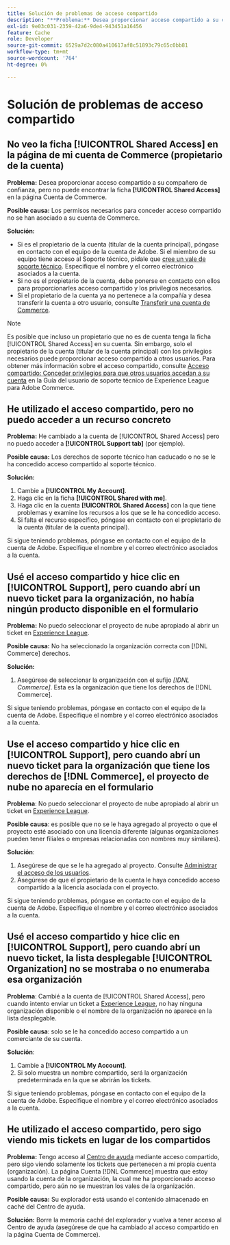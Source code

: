 ```yaml
---
title: Solución de problemas de acceso compartido
description: "**Problema:** Desea proporcionar acceso compartido a su compañero de confianza, pero no puede encontrar la ficha **Acceso compartido** en la página Cuenta de Commerce."
exl-id: 9e03c031-2359-42a6-9de4-943451a16456
feature: Cache
role: Developer
source-git-commit: 6529a7d2c080a410617af8c51893c79c65c0bb81
workflow-type: tm+mt
source-wordcount: '764'
ht-degree: 0%

---
```


# Solución de problemas de acceso compartido

## No veo la ficha [!UICONTROL Shared Access] en la página de mi cuenta de Commerce (propietario de la cuenta)

**Problema:** Desea proporcionar acceso compartido a su compañero de confianza, pero no puede encontrar la ficha **[!UICONTROL Shared Access]** en la página Cuenta de Commerce.

**Posible causa:** Los permisos necesarios para conceder acceso compartido no se han asociado a su cuenta de Commerce.

**Solución:**

* Si es el propietario de la cuenta (titular de la cuenta principal), póngase en contacto con el equipo de la cuenta de Adobe. Si el miembro de su equipo tiene acceso al Soporte técnico, pídale que [cree un vale de soporte técnico](https://experienceleague.adobe.com/es/docs/commerce-knowledge-base/kb/help-center-guide/magento-help-center-user-guide#merchant-not-displayed). Especifique el nombre y el correo electrónico asociados a la cuenta.
* Si no es el propietario de la cuenta, debe ponerse en contacto con ellos para proporcionarles acceso compartido y los privilegios necesarios.
* Si el propietario de la cuenta ya no pertenece a la compañía y desea transferir la cuenta a otro usuario, consulte [Transferir una cuenta de Commerce](https://experienceleague.adobe.com/es/docs/commerce-admin/start/commerce-account/commerce-account-transfer).

>[!NOTE]
>
>Es posible que incluso un propietario que no es de cuenta tenga la ficha [!UICONTROL Shared Access] en su cuenta. Sin embargo, solo el propietario de la cuenta (titular de la cuenta principal) con los privilegios necesarios puede proporcionar acceso compartido a otros usuarios. Para obtener más información sobre el acceso compartido, consulte [Acceso compartido: Conceder privilegios para que otros usuarios accedan a su cuenta](https://experienceleague.adobe.com/es/docs/commerce-knowledge-base/kb/help-center-guide/magento-help-center-user-guide#shared-access) en la Guía del usuario de soporte técnico de Experience League para Adobe Commerce.

## He utilizado el acceso compartido, pero no puedo acceder a un recurso concreto

**Problema:** He cambiado a la cuenta de [!UICONTROL Shared Access] pero no puedo acceder a **[!UICONTROL Support tab]** (por ejemplo).

**Posible causa:** Los derechos de soporte técnico han caducado o no se le ha concedido acceso compartido al soporte técnico.

**Solución:**

1. Cambie a **[!UICONTROL My Account]**.
1. Haga clic en la ficha **[!UICONTROL Shared with me]**.
1. Haga clic en la cuenta **[!UICONTROL Shared Access]** con la que tiene problemas y examine los recursos a los que se le ha concedido acceso.
1. Si falta el recurso específico, póngase en contacto con el propietario de la cuenta (titular de la cuenta principal).

Si sigue teniendo problemas, póngase en contacto con el equipo de la cuenta de Adobe. Especifique el nombre y el correo electrónico asociados a la cuenta.

## Usé el acceso compartido y hice clic en [!UICONTROL Support], pero cuando abrí un nuevo ticket para la organización, no había ningún producto disponible en el formulario

**Problema:** No puedo seleccionar el proyecto de nube apropiado al abrir un ticket en [Experience League](https://experienceleague.adobe.com/home?lang=es#support).

**Posible causa:** No ha seleccionado la organización correcta con [!DNL Commerce] derechos.

**Solución:**

1. Asegúrese de seleccionar la organización con el sufijo *[!DNL Commerce]*. Esta es la organización que tiene los derechos de [!DNL Commerce].

Si sigue teniendo problemas, póngase en contacto con el equipo de la cuenta de Adobe. Especifique el nombre y el correo electrónico asociados a la cuenta.

## Use el acceso compartido y hice clic en [!UICONTROL Support], pero cuando abrí un nuevo ticket para la organización que tiene los derechos de [!DNL Commerce], el proyecto de nube no aparecía en el formulario

**Problema**: No puedo seleccionar el proyecto de nube apropiado al abrir un ticket en [Experience League](https://experienceleague.adobe.com/home?lang=es#support).

**Posible causa**: es posible que no se le haya agregado al proyecto o que el proyecto esté asociado con una licencia diferente (algunas organizaciones pueden tener filiales o empresas relacionadas con nombres muy similares).

**Solución**:

1. Asegúrese de que se le ha agregado al proyecto. Consulte [Administrar el acceso de los usuarios](https://experienceleague.adobe.com/es/docs/commerce-cloud-service/user-guide/project/user-access).
1. Asegúrese de que el propietario de la cuenta le haya concedido acceso compartido a la licencia asociada con el proyecto.

Si sigue teniendo problemas, póngase en contacto con el equipo de la cuenta de Adobe. Especifique el nombre y el correo electrónico asociados a la cuenta.

## Usé el acceso compartido y hice clic en [!UICONTROL Support], pero cuando abrí un nuevo ticket, la lista desplegable [!UICONTROL Organization] no se mostraba o no enumeraba esa organización

**Problema**: Cambié a la cuenta de [!UICONTROL Shared Access], pero cuando intento enviar un ticket a [Experience League](https://experienceleague.adobe.com/home?lang=es#support), no hay ninguna organización disponible o el nombre de la organización no aparece en la lista desplegable.

**Posible causa**: solo se le ha concedido acceso compartido a un comerciante de su cuenta.

**Solución**:

1. Cambie a **[!UICONTROL My Account]**.
1. Si solo muestra un nombre compartido, será la organización predeterminada en la que se abrirán los tickets.

Si sigue teniendo problemas, póngase en contacto con el equipo de la cuenta de Adobe. Especifique el nombre y el correo electrónico asociados a la cuenta.

## He utilizado el acceso compartido, pero sigo viendo mis tickets en lugar de los compartidos

**Problema:** Tengo acceso al [Centro de ayuda](https://support.magento.com/hc/us-en/requests) mediante acceso compartido, pero sigo viendo solamente los tickets que pertenecen a mi propia cuenta (organización). La página Cuenta [!DNL Commerce] muestra que estoy usando la cuenta de la organización, la cual me ha proporcionado acceso compartido, pero aún no se muestran los vales de la organización.

**Posible causa:** Su explorador está usando el contenido almacenado en caché del Centro de ayuda.

**Solución:** Borre la memoria caché del explorador y vuelva a tener acceso al Centro de ayuda (asegúrese de que ha cambiado al acceso compartido en la página Cuenta de Commerce).
